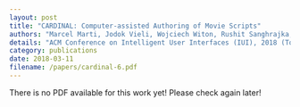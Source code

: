 ```yaml
---
layout: post
title: "CARDINAL: Computer-assisted Authoring of Movie Scripts"
authors: "Marcel Marti, Jodok Vieli, Wojciech Witon, Rushit Sanghrajka, Daniel Inversini, Diana Wotruba, Isabel Simo, Sasha Schriber, Markus Gross, Mubbasir Kapadia"
details: "ACM Conference on Intelligent User Interfaces (IUI), 2018 (To Appear)."
category: publications
date: 2018-03-11
filename: /papers/cardinal-6.pdf
---
```


There is no PDF available for this work yet! Please check again later!

